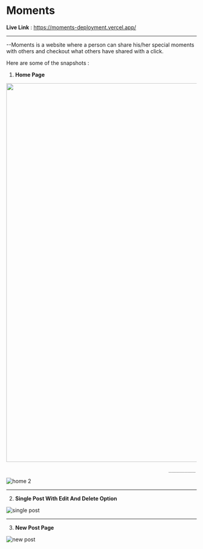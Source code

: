 # Moments

**Live Link** : https://moments-deployment.vercel.app/


_________________________________________________________________________________________________________________________________________

--Moments is a website where a person can share his/her special moments with others and checkout what others have shared with a click.

Here are some of the snapshots :

1) **Home Page** 
<img src="https://user-images.githubusercontent.com/56198316/166988560-22b04044-3d7f-4c01-b7c0-ef9854014388.JPG" width="1000">
                                                                
                                                                __________
                                                                
![home 2](https://user-images.githubusercontent.com/56198316/166988588-fd2294bb-14aa-40c7-94bd-74bf4bec48ac.JPG)

__________________________________________________________________________________________________________________________________________
2) **Single Post With Edit And Delete Option**

![single post](https://user-images.githubusercontent.com/56198316/166996091-a663e816-4453-4d65-bea7-3d738a44b38e.JPG)

__________________________________________________________________________________________________________________________________________
3) **New Post Page**

![new post](https://user-images.githubusercontent.com/56198316/166996945-736e61a4-64ba-43e4-9933-f4610ff1ff73.JPG)

